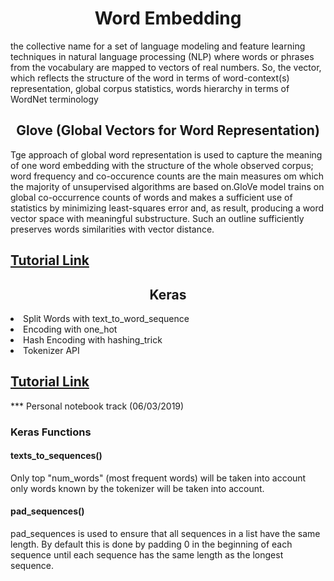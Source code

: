 <h1 align="center"> Word Embedding </h1>
the collective name for a set of language modeling and feature learning techniques in natural language processing (NLP) where words or phrases from the vocabulary are mapped to vectors of real numbers.
So, the vector, which reflects the structure of the word in terms of word-context(s) representation, global corpus statistics, words hierarchy in terms of WordNet terminology

<h2 align = "center"> Glove (Global Vectors for Word Representation) </h2>
Tge approach of global word representation is used to capture the meaning of one word embedding with the structure of the whole observed corpus; word frequency and co-occurence counts are the main measures om which the majority of unsupervised algorithms are based on.GloVe model trains on global co-occurrence counts of words and makes a sufficient use of statistics by minimizing least-squares error and, as result, producing a word vector space with meaningful substructure. Such an outline sufficiently preserves words similarities with vector distance.</br>
<h2><a href = "https://towardsdatascience.com/word-embeddings-exploration-explanation-and-exploitation-with-code-in-python-5dac99d5d795" > Tutorial Link </a></h2>


<h2 align = "center"> Keras </h2>
<li> Split Words with text_to_word_sequence </li>
<li> Encoding with one_hot </li>
<li> Hash Encoding with hashing_trick </li>
<li> Tokenizer API </li>
<h2> <a href = "https://machinelearningmastery.com/prepare-text-data-deep-learning-keras/"> Tutorial Link </a> </h2>
 *** Personal notebook track (06/03/2019)

<h3> Keras Functions </h3>
<h4> texts_to_sequences()  </h4>
Only top "num_words" (most frequent words) will be taken into account only words known by the tokenizer will be taken into account.
<h4> pad_sequences()</h4>
pad_sequences is used to ensure that all sequences in a list have the same length. By default this is done by padding 0 in the beginning of each sequence until each sequence has the same length as the longest sequence.